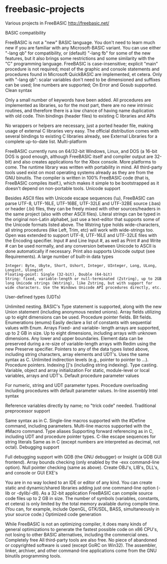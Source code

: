 # freebasic-projects
Various projects in FreeBASIC
http://freebasic.net/

BASIC compatibility

FreeBASIC is not a "new" BASIC language. You don't need to learn much new if you are familiar with any Microsoft-BASIC variant. You can use either "-lang qb" for compatibility, or (default) "-lang fb" for some of the new features, but it also brings some restrictions and some similarity with the "C" programming language. FreeBASIC is case-insensitive; explicit "main" procedure is not required; most of the graphic and console statements and procedures found in Microsoft QuickBASIC are implemented, et cetera. Only with "-lang qb": scalar variables don't need to be dimensioned and suffixes can be used; line numbers are supported; On Error and Gosub supported.
Clean syntax

Only a small number of keywords have been added. All procedures are implemented as libraries, so for the most part, there are no new intrinsic routines, and therefore there is a low chance of having name duplication with old code.
Thin bindings (header files) to existing C libraries and APIs

No wrappers or helpers are necessary, just a ported header file, making usage of external C libraries very easy. The official distribution comes with several bindings to existing C libraries already, see External Libraries for a complete up-to-date list.
Multi-platform

FreeBASIC currently runs on 64/32-bit Windows, Linux, and DOS (a 16-bit DOS is good enough, although FreeBASIC itself and compiler output are 32-bit) and also creates applications for the Xbox console. More platforms to come. The runtime library was written with portability in mind. All third-party tools used exist on most operating systems already as they are from the GNU binutils. The compiler is written in 100% FreeBASIC code (that is, FreeBASIC compiles itself.), which makes it simple to be bootstrapped as it doesn't depend on non-portable tools.
Unicode support

Besides ASCII files with Unicode escape sequences (\u), FreeBASIC can parse UTF-8, UTF-16LE, UTF-16BE, UTF-32LE and UTF-32BE source (.bas) or header (.bi) files, they can be freely mixed with other sources/headers in the same project (also with other ASCII files). Literal strings can be typed in the original non-Latin alphabet, just use a text-editor that supports some of the Unicode formats listed above. The Wstring type holds wide-characters, all string procedures (like Left, Trim, etc) will work with wide-strings too. Open was extended to support UTF-8, UTF-16LE and UTF-32LE files with the Encoding specifier. Input # and Line Input #, as well as Print # and Write # can be used normally, and any conversion between Unicode to ASCII is done automatically if necessary. Print also supports Unicode output (see Requirements).
A large number of built-in data types

    Integer: Byte, Ubyte, Short, Ushort, Integer, UInteger, Long, ULong, Longint, Ulongint
    Floating-point: Single (32-bit), Double (64-bit)
    String: fixed, variable-length or null-terminated (Zstring), up to 2GB long Unicode strings (Wstring), like Zstring, but with support for wide characters. Use the Windows Unicode API procedures directly, etc.

User-defined types (UDTs)

Unlimited nesting. BASIC's Type statement is supported, along with the new Union statement (including anonymous nested unions). Array fields utilizing up to eight dimensions can be used. Procedure pointer fields. Bit fields. Enumerations (enums) Easily declare a list of constants with sequential values with Enum. Arrays Fixed- and variable- length arrays are supported, up to 2 GB in size. Up to eight dimensions, including arrays with unknown dimensions. Any lower and upper boundaries. Element data can be preserved during a re-size of variable-length arrays with Redim using the new Preserve specifier. Pointers to any of the data types listed above, including string characters, array elements and UDT's. Uses the same syntax as C. Unlimited indirection levels (e.g., pointer to pointer to ...). Procedure pointers. Indexing []'s (including string indexing). Type casting. Variable, object and array initialization For static, module-level or local variables, arrays and UDT's.
Default procedure parameter values

For numeric, string and UDT parameter types. Procedure overloading Including procedures with default parameter values.
In-line assembly Intel syntax

Reference variables directly by name; no "trick code" needed.
Traditional preprocessor support

Same syntax as in C. Single-line macros supported with the #Define command, including parameters. Multi-line macros supported with the #Macro command. Type aliases Supporting forward referencing as in C, including UDT and procedure pointer types. C-like escape sequences for string literals Same as in C (except numbers are interpreted as decimal, not octal).
Debugging support

Full debugging support with GDB (the GNU debugger) or Insight (a GDB GUI frontend). Array bounds checking (only enabled by the -exx command-line option). Null pointer checking (same as above).
Create OBJ's, LIB's, DLL's, and console or GUI EXE's

You are in no way locked to an IDE or editor of any kind. You can create static and dynamic/shared libraries adding just one command-line option (-lib or -dylib/-dll). As a 32-bit application FreeBASIC can compile source code files up to 2 GB in size. The number of symbols (variables, constants, et cetera) is only limited by the total memory available during compile time. (You can, for example, include OpenGL, GTK/SDL, BASS, simultaneously in your source code.)
Optimized code generation

While FreeBASIC is not an optimizing compiler, it does many kinds of general optimizations to generate the fastest possible code on x86 CPU's, not losing to other BASIC alternatives, including the commercial ones. Completely free All third-party tools are also free. No piece of abandoned or copyrighted software is used (except GoRC on Win32). The assembler, linker, archiver, and other command-line applications come from the GNU binutils programming tools. 
